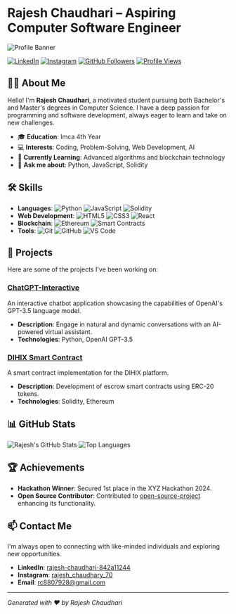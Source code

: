 # Rajesh Chaudhari – Aspiring Computer Software Engineer

![Profile Banner](https://via.placeholder.com/1200x400?text=Welcome+to+My+GitHub+Profile)

[![LinkedIn](https://img.shields.io/badge/LinkedIn-rajesh--chaudhari--842a11244-blue)](https://www.linkedin.com/in/rajesh-chaudhari-842a11244)
[![Instagram](https://img.shields.io/badge/Instagram-rajesh__chaudhary__70-purple)](https://www.instagram.com/rajesh_chaudhary_70)
[![GitHub Followers](https://img.shields.io/github/followers/rajeshchau?style=social)](https://github.com/rajeshchau)
[![Profile Views](https://komarev.com/ghpvc/?username=rajeshchau&color=blue)](https://github.com/rajeshchau)

## 👨‍💻 About Me

Hello! I'm **Rajesh Chaudhari**, a motivated student pursuing both Bachelor's and Master's degrees in Computer Science. I have a deep passion for programming and software development, always eager to learn and take on new challenges.

- 🎓 **Education**: Imca 4th Year
- 💻 **Interests**: Coding, Problem-Solving, Web Development, AI
- 🌱 **Currently Learning**: Advanced algorithms and blockchain technology
- 💬 **Ask me about**: Python, JavaScript, Solidity

## 🛠️ Skills

- **Languages**: ![Python](https://img.shields.io/badge/Python-3776AB?style=flat&logo=python&logoColor=white) ![JavaScript](https://img.shields.io/badge/JavaScript-F7DF1E?style=flat&logo=javascript&logoColor=black) ![Solidity](https://img.shields.io/badge/Solidity-363636?style=flat&logo=solidity&logoColor=white)
- **Web Development**: ![HTML5](https://img.shields.io/badge/HTML5-E34F26?style=flat&logo=html5&logoColor=white) ![CSS3](https://img.shields.io/badge/CSS3-1572B6?style=flat&logo=css3&logoColor=white) ![React](https://img.shields.io/badge/React-61DAFB?style=flat&logo=react&logoColor=black)
- **Blockchain**: ![Ethereum](https://img.shields.io/badge/Ethereum-3C3C3D?style=flat&logo=ethereum&logoColor=white) ![Smart Contracts](https://img.shields.io/badge/Smart_Contracts-4E4E4E?style=flat&logo=smart-contract&logoColor=white)
- **Tools**: ![Git](https://img.shields.io/badge/Git-F05032?style=flat&logo=git&logoColor=white) ![GitHub](https://img.shields.io/badge/GitHub-181717?style=flat&logo=github&logoColor=white) ![VS Code](https://img.shields.io/badge/VS_Code-007ACC?style=flat&logo=visual-studio-code&logoColor=white)

## 🚀 Projects

Here are some of the projects I've been working on:

### [ChatGPT-Interactive](https://github.com/rajeshchau/chatgpt-responsive)

An interactive chatbot application showcasing the capabilities of OpenAI's GPT-3.5 language model.

- **Description**: Engage in natural and dynamic conversations with an AI-powered virtual assistant.
- **Technologies**: Python, OpenAI GPT-3.5

### [DIHIX Smart Contract](https://github.com/rajeshchau/dihix-smart-contract)

A smart contract implementation for the DIHIX platform.

- **Description**: Development of escrow smart contracts using ERC-20 tokens.
- **Technologies**: Solidity, Ethereum

## 📊 GitHub Stats

![Rajesh's GitHub Stats](https://github-readme-stats.vercel.app/api?username=rajeshchau&show_icons=true&theme=radical)
![Top Languages](https://github-readme-stats.vercel.app/api/top-langs/?username=rajeshchau&layout=compact&theme=radical)

## 🏆 Achievements

- **Hackathon Winner**: Secured 1st place in the XYZ Hackathon 2024.
- **Open Source Contributor**: Contributed to [open-source-project](https://github.com/open-source-project) enhancing its functionality.

## 📫 Contact Me

I'm always open to connecting with like-minded individuals and exploring new opportunities.

- **LinkedIn**: [rajesh-chaudhari-842a11244](https://www.linkedin.com/in/rajesh-chaudhari-842a11244)
- **Instagram**: [rajesh_chaudhary_70](https://www.instagram.com/rajesh_chaudhary_70)
- **Email**: [rc8807928@gmail.com](mailto:rc8807928@gmail.com)

---

*Generated with ❤️ by Rajesh Chaudhari*
